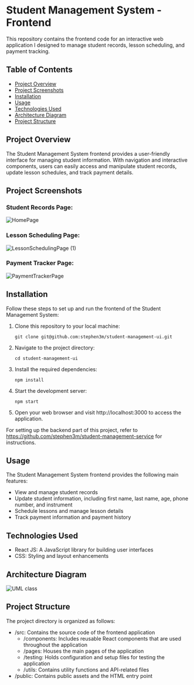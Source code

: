 # Student Management System - Frontend

This repository contains the frontend code for an interactive web application I designed to manage student records, lesson scheduling, and payment tracking.

## Table of Contents

- [Project Overview](#project-overview)
- [Project Screenshots](#screenshots)
- [Installation](#installation)
- [Usage](#usage)
- [Technologies Used](#technologies-used)
- [Architecture Diagram](#architecture-diagram)
- [Project Structure](#project-structure)

## Project Overview

The Student Management System frontend provides a user-friendly interface for managing student information. With navigation and interactive components, users can easily access and manipulate student records, update lesson schedules, and track payment details.

## Project Screenshots

### Student Records Page:
![HomePage](https://github.com/stephen3m/student-management-ui/assets/96703864/5c352ebe-650b-42ea-9f32-d12b2e04f33a)

### Lesson Scheduling Page:
![LessonSchedulingPage (1)](https://github.com/stephen3m/student-management-ui/assets/96703864/635af162-24a9-4c11-b7c5-143746741c2e)

### Payment Tracker Page:
![PaymentTrackerPage](https://github.com/stephen3m/student-management-ui/assets/96703864/8eeeb4e8-8f63-4dcd-bf18-00703bdda75f)

## Installation

Follow these steps to set up and run the frontend of the Student Management System:

1. Clone this repository to your local machine:

   ```
   git clone git@github.com:stephen3m/student-management-ui.git
   ```

2. Navigate to the project directory:

   ```
   cd student-management-ui
   ```
   
3. Install the required dependencies:

   ```
   npm install
   ```
   
4. Start the development server:

   ```
   npm start
   ```
   
5. Open your web browser and visit http://localhost:3000 to access the application.

For setting up the backend part of this project, refer to https://github.com/stephen3m/student-management-service for instructions.

## Usage
The Student Management System frontend provides the following main features:

* View and manage student records
* Update student information, including first name, last name, age, phone number, and instrument
* Schedule lessons and manage lesson details
* Track payment information and payment history

## Technologies Used
* React JS: A JavaScript library for building user interfaces
* CSS: Styling and layout enhancements

## Architecture Diagram
![UML class](https://github.com/stephen3m/student-management-ui/assets/96703864/6cf3b621-973d-4858-8033-2e57f80dc497)

## Project Structure
The project directory is organized as follows:
* /src: Contains the source code of the frontend application
  * /components: Includes reusable React components that are used throughout the application
  * /pages: Houses the main pages of the application
  * /testing: Holds configuration and setup files for testing the application
  * /utils: Contains utility functions and API-related files
* /public: Contains public assets and the HTML entry point
